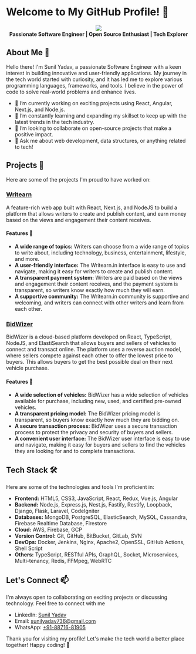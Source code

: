 # Welcome to My GitHub Profile! 👋

<p align="center">
  <img src="https://avatars.githubusercontent.com/u/37704809?v=4?v=4&h=300&w=300&fit=cover&mask=circle" />
  <br />
  <b>Passionate Software Engineer | Open Source Enthusiast | Tech Explorer</b>
</p>

## About Me 🚀

Hello there! I'm Sunil Yadav, a passionate Software Engineer with a keen interest in building innovative and user-friendly applications. My journey in the tech world started with curiosity, and it has led me to explore various programming languages, frameworks, and tools. I believe in the power of code to solve real-world problems and enhance lives.

- 🔭 I’m currently working on exciting projects using React, Angular, Next.js, and Node.js.
- 🌱 I’m constantly learning and expanding my skillset to keep up with the latest trends in the tech industry.
- 👯 I’m looking to collaborate on open-source projects that make a positive impact.
- 💬 Ask me about web development, data structures, or anything related to tech!

## Projects 🚀

Here are some of the projects I'm proud to have worked on:

### [Writearn](https://writearn.in/)

A feature-rich web app built with React, Next.js, and NodeJS to build a platform that allows writers to create and publish content, and earn money based on the views and engagement their content receives. 

#### Features 💫
- **A wide range of topics:** Writers can choose from a wide range of topics to write about, including technology, business, entertainment, lifestyle, and more.
- **A user-friendly interface:** The Writearn.in interface is easy to use and navigate, making it easy for writers to create and publish content.
- **A transparent payment system:** Writers are paid based on the views and engagement their content receives, and the payment system is transparent, so writers know exactly how much they will earn.
- **A supportive community:** The Writearn.in community is supportive and welcoming, and writers can connect with other writers and learn from each other.

### [BidWizer](https://www.bidwizer.com/)

BidWizer is a cloud-based platform developed on React, TypeScript, NodeJS, and ElastiSearch that allows buyers and sellers of vehicles to connect and transact online. The platform uses a reverse auction model, where sellers compete against each other to offer the lowest price to buyers. This allows buyers to get the best possible deal on their next vehicle purchase.

#### Features 💫
- **A wide selection of vehicles:** BidWizer has a wide selection of vehicles available for purchase, including new, used, and certified pre-owned vehicles.
- **A transparent pricing model:** The BidWizer pricing model is transparent, so buyers know exactly how much they are bidding on.
- **A secure transaction process:** BidWizer uses a secure transaction process to protect the privacy and security of buyers and sellers.
- **A convenient user interface:** The BidWizer user interface is easy to use and navigate, making it easy for buyers and sellers to find the vehicles they are looking for and to complete transactions.

## Tech Stack 🛠️

Here are some of the technologies and tools I'm proficient in:

- **Frontend:** HTML5, CSS3, JavaScript, React, Redux, Vue.js, Angular
- **Backend:** Node.js, Express.js, Nest.js, Fastify, Restify, Loopback, Django, Flask, Laravel, CodeIgniter
- **Databases:** MongoDB, PostgreSQL, ElasticSearch, MySQL, Cassandra, Firebase Realtime Database, Firestore
- **Cloud:** AWS, Firebase, GCP
- **Version Control:** Git, GitHub, BitBucket, GitLab, SVN
- **DevOps:** Docker, Jenkins, Nginx, Apache2, OpenSSL, GitHub Actions, Shell Script
- **Others:** TypeScript, RESTful APIs, GraphQL, Socket, Microservices, Multi-tenancy, Redis, FFMpeg, WebRTC


## Let's Connect 📫
I'm always open to collaborating on exciting projects or discussing technology. Feel free to connect with me

- LinkedIn: [Sunil Yadav](https://www.linkedin.com/in/sunil-yadav-901b7a2a1/)
- Email: sunilyadav736@gmail.com
- WhatsApp: [+91-88716-81905](https://wa.me/918871681905)

Thank you for visiting my profile! Let's make the tech world a better place together! Happy coding! 🚀
